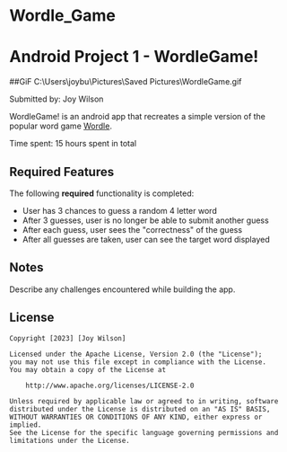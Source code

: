 # Wordle_Game

# Android Project 1 - WordleGame!

##GiF
C:\Users\joybu\Pictures\Saved Pictures\WordleGame.gif

Submitted by: Joy Wilson

WordleGame! is an android app that recreates a simple version of the popular word game [Wordle](https://www.nytimes.com/games/wordle/index.html). 

Time spent: 15 hours spent in total

## Required Features

The following **required** functionality is completed:

- User has 3 chances to guess a random 4 letter word
- After 3 guesses, user is no longer be able to submit another guess
- After each guess, user sees the "correctness" of the guess
- After all guesses are taken, user can see the target word displayed

## Notes

Describe any challenges encountered while building the app.

## License

    Copyright [2023] [Joy Wilson]

    Licensed under the Apache License, Version 2.0 (the "License");
    you may not use this file except in compliance with the License.
    You may obtain a copy of the License at

        http://www.apache.org/licenses/LICENSE-2.0

    Unless required by applicable law or agreed to in writing, software
    distributed under the License is distributed on an "AS IS" BASIS,
    WITHOUT WARRANTIES OR CONDITIONS OF ANY KIND, either express or implied.
    See the License for the specific language governing permissions and
    limitations under the License.
